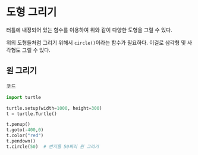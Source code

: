 # 도형 그리기

터틀에 내장되어 있는 함수를 이용하여 위와 같이 다양한 도형을 그릴 수 있다.

위의 도형들처럼 그리기 위해서 `circle()`이라는 함수가 필요하다. 이걸로 삼각형 및 사각형도 그릴 수 있다.

## 원 그리기

코드
```Python
import turtle

turtle.setup(width=1000, height=300)
t = turtle.Turtle()

t.penup()
t.goto(-400,0)
t.color("red")
t.pendown()
t.circle(50)  # 반지름 50짜리 원 그리기
```